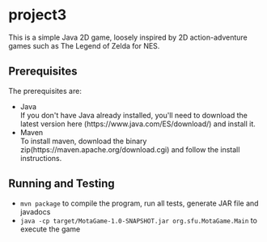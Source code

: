# project3
This is a simple Java 2D game, loosely inspired by 2D action-adventure games such as The Legend of Zelda for NES.

## Prerequisites
The prerequisites are:
<ul>
<li>Java</li>
If you don't have Java already installed, you'll need to download the latest version here (https://www.java.com/ES/download/) and install it.
<li>Maven</li>
To install maven, download the binary zip(https://maven.apache.org/download.cgi) and follow the install instructions.
</ul>

## Running and Testing
* `mvn package` to compile the program, run all tests, generate JAR file and javadocs
* `java -cp target/MotaGame-1.0-SNAPSHOT.jar org.sfu.MotaGame.Main` to execute the game

